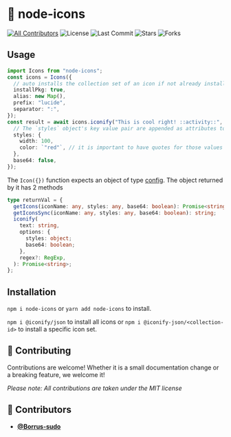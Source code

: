 <!-- DO NOT REMOVE - contributor_list:data:start:["Borrus-sudo"]:end -->

# 🍱 node-icons

[![All Contributors](https://img.shields.io/github/contributors/Borrus-sudo/node-icons?color=orange)](#contributors-)
![License](https://img.shields.io/github/license/Borrus-sudo/node-icons?label=License)
![Last Commit](https://img.shields.io/github/last-commit/Borrus-sudo/node-icons?label=Last%20Commit)
![Stars](https://img.shields.io/github/stars/Borrus-sudo/node-icons)
![Forks](https://img.shields.io/github/forks/Borrus-sudo/node-icons)

## Usage

```ts
import Icons from "node-icons";
const icons = Icons({
  // auto installs the collection set of an icon if not already installed
  installPkg: true,
  alias: new Map(),
  prefix: "lucide",
  separator: ":",
});
const result = await icons.iconify("This is cool right! ::activity::", {
  // The `styles` object's key value pair are appended as attributes to the svg
  styles: {
    width: 100,
    color: `"red"`, // it is important to have quotes for those values which need them like color="red"
  },
  base64: false,
});
```

The `Icon({})` function expects an object of type [config](./lib/types.ts).
The object returned by it has 2 methods

```ts
type returnVal = {
  getIcons(iconName: any, styles: any, base64: boolean): Promise<string>;
  getIconsSync(iconName: any, styles: any, base64: boolean): string;
  iconify(
    text: string,
    options: {
      styles: object;
      base64: boolean;
    },
    regex?: RegExp,
  ): Promise<string>;
};
```

## Installation

`npm i node-icons` or `yarn add node-icons` to install.

`npm i @iconify/json` to install all icons or `npm i @iconify-json/<collection-id>` to install a specific icon set.

## 🎉 Contributing

Contributions are welcome! Whether it is a small documentation change or a breaking feature, we welcome it!

_Please note: All contributions are taken under the MIT license_

<!-- prettier-ignore-start -->
<!-- DO NOT REMOVE - contributor_list:start -->
## 👥 Contributors


- **[@Borrus-sudo](https://github.com/Borrus-sudo)**

<!-- DO NOT REMOVE - contributor_list:end -->
<!-- prettier-ignore-end -->

